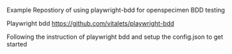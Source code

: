 Example Repostiory of using playwright-bdd for openspecimen BDD testing

Playwright bdd https://github.com/vitalets/playwright-bdd

Following the instruction of playwright bdd and setup the config.json to get started
